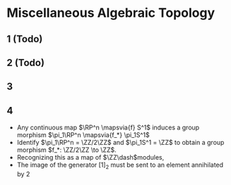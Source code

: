 # Miscellaneous Algebraic Topology



## 1 (Todo)

## 2 (Todo)

## 3

## 4

- Any continuous map $\RP^n \mapsvia{f} S^1$ induces a group morphism $\pi_1\RP^n \mapsvia{f_*} \pi_1S^1$
- Identify $\pi_1\RP^n = \ZZ/2\ZZ$ and $\pi_1S^1 = \ZZ$ to obtain a group morphism $f_*: \ZZ/2\ZZ \to \ZZ$.
- Recognizing this as a map of $\ZZ\dash$modules, 
- The image of the generator $[1]_2$ must be sent to an element annihilated by 2
